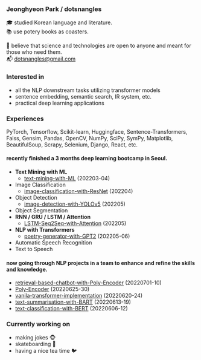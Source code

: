 ### Jeonghyeon Park / dotsnangles

:mortar_board: studied Korean language and literature.  
:books: use potery books as coasters.

:pray: believe that science and technologies are open to anyone and meant for those who need them.  
:mailbox_with_mail: dotsnangles@gmail.com

### Interested in

- all the NLP downstream tasks utilizing transformer models
- sentence embedding, semantic search, IR system, etc.
- practical deep learning applications

### Experiences

PyTorch, Tensorflow, Scikit-learn, Huggingface, Sentence-Transformers, Faiss, Gensim, Pandas, OpenCV, NumPy, SciPy, SymPy, Matplotlib, BeautifulSoup, Scrapy, Selenium, Django, React, etc.

#### recently finished a 3 months deep learning bootcamp in Seoul.

- **Text Mining with ML**
    - [text-mining-with-ML](https://github.com/dotsnangles/text-mining-with-ML) (202203-04)
- Image Classification
    - [image-classification-with-ResNet](https://github.com/dotsnangles/image-classification-with-ResNet) (202204)
- Object Detection
    - [image-detection-with-YOLOv5](https://github.com/dotsnangles/image-detection-with-YOLOv5) (202205)
- Object Segmentation
- **RNN / GRU / LSTM / Attention**
    - [LSTM-Seq2Seq-with-Attention](https://github.com/dotsnangles/LSTM-Seq2Seq-with-Attention) (202205)
- **NLP with Transformers**
    - [poetry-generator-with-GPT2](https://github.com/dotsnangles/poetry-generator-with-GPT2) (202205-06)
- Automatic Speech Recognition
- Text to Speech

#### now going through NLP projects in a team to enhance and refine the skills and knowledge.

- [retrieval-based-chatbot-with-Poly-Encoder](https://github.com/dotsnangles/retrieval-based-chatbot-with-Poly-Encoder) (20220701-10)
- [Poly-Encoder](https://github.com/dotsnangles/Poly-Encoder) (20220625-30)
- [vanila-transformer-implementation](https://github.com/dotsnangles/vanila-transformer-implementation) (20220620-24)
- [text-summarisation-with-BART](https://github.com/dotsnangles/text-summarisation-with-BART) (20220613-19)
- [text-classification-with-BERT](https://github.com/dotsnangles/text-classification-with-BERT) (20220606-12)

### Currently working on

- making jokes :monkey_face:
- skateboarding :frog:
- having a nice tea time :bird:

<!-- <div align='right'>
    <img src="https://github-readme-stats.vercel.app/api?username=dotsnangles&theme=dark&show_icons=true" alt="HTML tutorial" style="width:px;height:135px;">
</div> -->

<!-- ![Anurag's GitHub stats](https://github-readme-stats.vercel.app/api?username=anuraghazra&theme=dark&show_icons=true) -->
